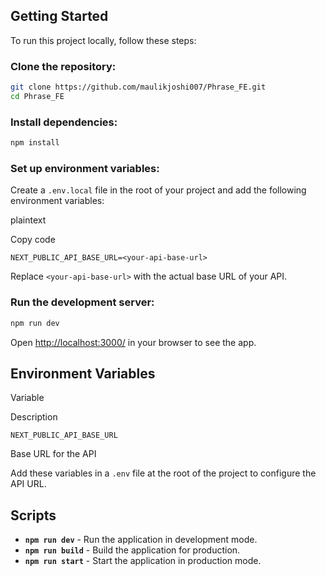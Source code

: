 ## Getting Started

To run this project locally, follow these steps:

### Clone the repository:

```bash
git clone https://github.com/maulikjoshi007/Phrase_FE.git
cd Phrase_FE 
```
### Install dependencies:

```bash
npm install 
```

### Set up environment variables:

Create a `.env.local` file in the root of your project and add the following environment variables:

plaintext

Copy code

`NEXT_PUBLIC_API_BASE_URL=<your-api-base-url>` 

Replace `<your-api-base-url>` with the actual base URL of your API.

### Run the development server:

```bash
npm run dev 
```

Open [http://localhost:3000/](http://localhost:3000/) in your browser to see the app.

## Environment Variables

Variable

Description

`NEXT_PUBLIC_API_BASE_URL`

Base URL for the API

Add these variables in a `.env` file at the root of the project to configure the API URL.

## Scripts

-   **`npm run dev`** - Run the application in development mode.
-   **`npm run build`** - Build the application for production.
-   **`npm run start`** - Start the application in production mode.
